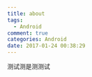 ```yaml
---
title: about
tags:
  - Android
comment: true
categories: Android
date: 2017-01-24 00:38:29
---
```


测试测是测测试

<!-- more -->